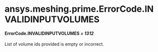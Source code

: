 <a id="ansys-meshing-prime-errorcode-invalidinputvolumes"></a>

# ansys.meshing.prime.ErrorCode.INVALIDINPUTVOLUMES

<a id="ansys.meshing.prime.ErrorCode.INVALIDINPUTVOLUMES"></a>

#### ErrorCode.INVALIDINPUTVOLUMES *= 1312*

List of volume ids provided is empty or incorrect.

<!-- !! processed by numpydoc !! -->
